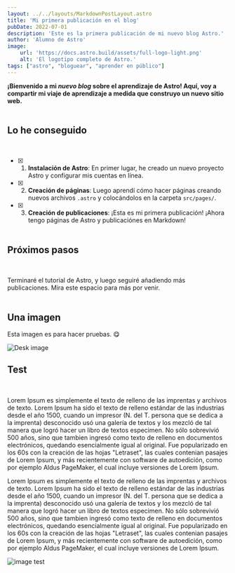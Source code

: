 ```yaml
---
layout: ../../layouts/MarkdownPostLayout.astro
title: 'Mi primera publicación en el blog'
pubDate: 2022-07-01
description: 'Este es la primera publicación de mi nuevo blog Astro.'
author: 'Alumno de Astro'
image:
    url: 'https://docs.astro.build/assets/full-logo-light.png'
    alt: 'El logotipo completo de Astro.'
tags: ["astro", "bloguear", "aprender en público"]
---
```


**¡Bienvenido a mi _nuevo blog_ sobre el aprendizaje de Astro! Aquí, voy a compartir mi viaje de aprendizaje a medida que construyo un nuevo sitio web.**
<br/><br/>

## Lo he conseguido
<br/>

- [x] 1. **Instalación de Astro**: En primer lugar, he creado un nuevo proyecto Astro y configurar mis cuentas en línea.

- [x] 2. **Creación de páginas**: Luego aprendí cómo hacer páginas creando nuevos archivos `.astro` y colocándolos en la carpeta `src/pages/`.

- [x] 3. **Creación de publicaciones**: ¡Esta es mi primera publicación! ¡Ahora tengo páginas de Astro y publicaciónes en Markdown!
<br/><br/>

## Próximos pasos
<br/>

Terminaré el tutorial de Astro, y luego seguiré añadiendo más publicaciones. Mira este espacio para más por venir.
<br/><br/>

## Una imagen
Esta imagen es para hacer pruebas. 😋

![Desk image](/image.png)

## Test
<br/>

Lorem Ipsum es simplemente el texto de relleno de las imprentas y archivos de texto. Lorem Ipsum ha sido el texto de relleno estándar de las industrias desde el año 1500, cuando un impresor (N. del T. persona que se dedica a la imprenta) desconocido usó una galería de textos y los mezcló de tal manera que logró hacer un libro de textos especimen. No sólo sobrevivió 500 años, sino que tambien ingresó como texto de relleno en documentos electrónicos, quedando esencialmente igual al original. Fue popularizado en los 60s con la creación de las hojas "Letraset", las cuales contenian pasajes de Lorem Ipsum, y más recientemente con software de autoedición, como por ejemplo Aldus PageMaker, el cual incluye versiones de Lorem Ipsum.

Lorem Ipsum es simplemente el texto de relleno de las imprentas y archivos de texto. Lorem Ipsum ha sido el texto de relleno estándar de las industrias desde el año 1500, cuando un impresor (N. del T. persona que se dedica a la imprenta) desconocido usó una galería de textos y los mezcló de tal manera que logró hacer un libro de textos especimen. No sólo sobrevivió 500 años, sino que tambien ingresó como texto de relleno en documentos electrónicos, quedando esencialmente igual al original. Fue popularizado en los 60s con la creación de las hojas "Letraset", las cuales contenian pasajes de Lorem Ipsum, y más recientemente con software de autoedición, como por ejemplo Aldus PageMaker, el cual incluye versiones de Lorem Ipsum.

![image test](/test.png)
